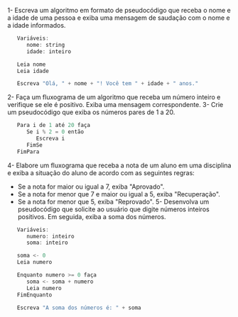 1- Escreva um algoritmo em formato de pseudocódigo que receba o nome e a idade de uma pessoa e exiba uma mensagem de saudação com o nome e a idade informados.

``` C
   Variáveis:
      nome: string
      idade: inteiro

   Leia nome
   Leia idade

   Escreva "Olá, " + nome + "! Você tem " + idade + " anos."
```
2- Faça um fluxograma de um algoritmo que receba um número inteiro e verifique se ele é positivo. Exiba uma mensagem correspondente.
3- Crie um pseudocódigo que exiba os números pares de 1 a 20.
``` C
   Para i de 1 até 20 faça
      Se i % 2 = 0 então
         Escreva i
      FimSe
   FimPara
```
4- Elabore um fluxograma que receba a nota de um aluno em uma disciplina e exiba a situação do aluno de acordo com as seguintes regras:
   - Se a nota for maior ou igual a 7, exiba "Aprovado".
   - Se a nota for menor que 7 e maior ou igual a 5, exiba "Recuperação".
   - Se a nota for menor que 5, exiba "Reprovado".
5- Desenvolva um pseudocódigo que solicite ao usuário que digite números inteiros positivos. Em seguida, exiba a soma dos números.
``` C
   Variáveis:
      numero: inteiro
      soma: inteiro

   soma <- 0
   Leia numero

   Enquanto numero >= 0 faça
      soma <- soma + numero
      Leia numero
   FimEnquanto

   Escreva "A soma dos números é: " + soma
```
